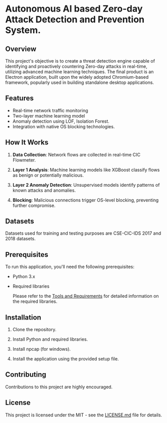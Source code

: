 # Autonomous AI based Zero-day Attack Detection and Prevention System.

## Overview

This project's objective is to create a threat detection engine capable of identifying and proactively countering Zero-day attacks in real-time, utilizing advanced machine learning techniques. The final product is an Electron application, built upon the widely adopted Chromium-based framework, popularly used in building standalone desktop applications.

## Features

- Real-time network traffic monitoring
- Two-layer machine learning model
- Anomaly detection using LOF, Isolation Forest.
- Integration with native OS blocking technologies.

## How It Works

1. **Data Collection**: Network flows are collected in real-time CIC Flowmeter.

2. **Layer 1 Analysis**: Machine learning models like XGBoost classify flows as benign or potentially malicious.

3. **Layer 2 Anomaly Detection**: Unsupervised models identify patterns of known attacks and anomalies.

4. **Blocking**: Malicious connections trigger OS-level blocking, preventing further compromise.

## Datasets

Datasets used for training and testing purposes are CSE-CIC-IDS 2017 and 2018 datasets.

## Prerequisites

To run this application, you'll need the following prerequisites:

- Python 3.x
- Required libraries

  Please refer to the [Tools and Requirements](https://github.com/srujan-landeri/HACX/tree/main/Tools%20and%20Requirements) for detailed information on the required libraries.


## Installation

1. Clone the repository.

2. Install Python and required libraries.

3. Install npcap (for windows).

4. Install the application using the provided setup file.

## Contributing

Contributions to this project are highly encouraged. 

## License

This project is licensed under the MIT - see the [LICENSE.md](LICENSE.md) file for details.
